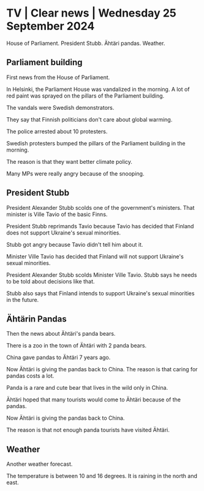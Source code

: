 # TV \| Clear news \| Wednesday 25 September 2024

House of Parliament. President Stubb. Ähtäri pandas. Weather.

## Parliament building

First news from the House of Parliament.

In Helsinki, the Parliament House was vandalized in the morning. A lot of red paint was sprayed on the pillars of the Parliament building.

The vandals were Swedish demonstrators.

They say that Finnish politicians don't care about global warming.

The police arrested about 10 protesters.

Swedish protesters bumped the pillars of the Parliament building in the morning.

The reason is that they want better climate policy.

Many MPs were really angry because of the snooping.

## President Stubb

President Alexander Stubb scolds one of the government's ministers. That minister is Ville Tavio of the basic Finns.

President Stubb reprimands Tavio because Tavio has decided that Finland does not support Ukraine's sexual minorities.

Stubb got angry because Tavio didn't tell him about it.

Minister Ville Tavio has decided that Finland will not support Ukraine's sexual minorities.

President Alexander Stubb scolds Minister Ville Tavio. Stubb says he needs to be told about decisions like that.

Stubb also says that Finland intends to support Ukraine's sexual minorities in the future.

## Ähtärin Pandas

Then the news about Ähtäri's panda bears.

There is a zoo in the town of Ähtäri with 2 panda bears.

China gave pandas to Ähtäri 7 years ago.

Now Ähtäri is giving the pandas back to China. The reason is that caring for pandas costs a lot.

Panda is a rare and cute bear that lives in the wild only in China.

Ähtäri hoped that many tourists would come to Ähtäri because of the pandas.

Now Ähtäri is giving the pandas back to China.

The reason is that not enough panda tourists have visited Ähtäri.

## Weather

Another weather forecast.

The temperature is between 10 and 16 degrees. It is raining in the north and east.
